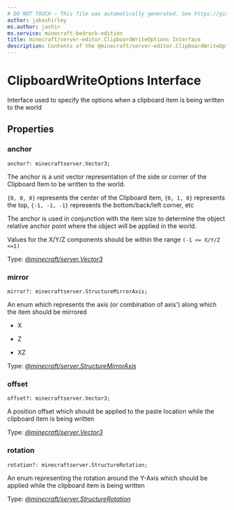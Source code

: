 ```yaml
---
# DO NOT TOUCH — This file was automatically generated. See https://github.com/mojang/minecraftapidocsgenerator to modify descriptions, examples, etc.
author: jakeshirley
ms.author: jashir
ms.service: minecraft-bedrock-edition
title: minecraft/server-editor.ClipboardWriteOptions Interface
description: Contents of the @minecraft/server-editor.ClipboardWriteOptions class.
---
```

# ClipboardWriteOptions Interface

Interface used to specify the options when a clipboard item is being written to the world

## Properties

### **anchor**
`anchor?: minecraftserver.Vector3;`

The anchor is a unit vector representation of the side or corner of the Clipboard Item to be written to the world.

`{0, 0, 0}` represents the center of the Clipboard item, `{0, 1, 0}` represents the top, `{-1, -1, -1}` represents the bottom/back/left corner, etc

The anchor is used in conjunction with the item size to determine the object relative anchor point where the object will be applied in the world.

Values for the X/Y/Z components should be within the range `(-1 <= X/Y/Z <=1)`

Type: [*@minecraft/server.Vector3*](../../minecraft/server/Vector3.md)

### **mirror**
`mirror?: minecraftserver.StructureMirrorAxis;`

An enum which represents the axis (or combination of axis') along which the item should be mirrored

- X

- Z

- XZ

Type: [*@minecraft/server.StructureMirrorAxis*](../../minecraft/server/StructureMirrorAxis.md)

### **offset**
`offset?: minecraftserver.Vector3;`

A position offset which should be applied to the paste location while the clipboard item is being written

Type: [*@minecraft/server.Vector3*](../../minecraft/server/Vector3.md)

### **rotation**
`rotation?: minecraftserver.StructureRotation;`

An enum representing the rotation around the Y-Axis which should be applied while the clipboard item is being written

Type: [*@minecraft/server.StructureRotation*](../../minecraft/server/StructureRotation.md)
